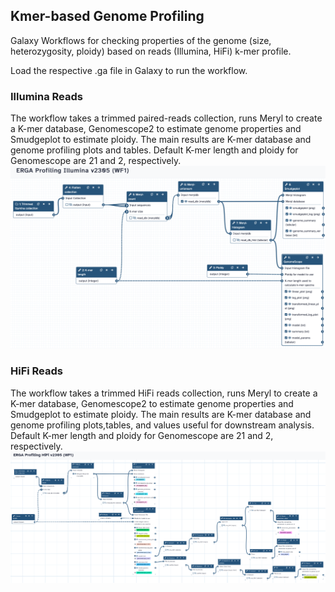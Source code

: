 ## Kmer-based Genome Profiling
Galaxy Workflows for checking properties of the genome (size, heterozygosity, ploidy) based on reads (Illumina, HiFi) k-mer profile.

Load the respective .ga file in Galaxy to run the workflow.

### Illumina Reads
The workflow takes a trimmed paired-reads collection, runs Meryl to create a K-mer database, Genomescope2 to estimate genome properties and Smudgeplot to estimate ploidy. The main results are K-mer database and genome profiling plots and tables.
Default K-mer length and ploidy for Genomescope are 21 and 2, respectively.
![ProfIllu](pics/ProfIllu2305.png)

### HiFi Reads
The workflow takes a trimmed HiFi reads collection, runs Meryl to create a K-mer database, Genomescope2 to estimate genome properties and Smudgeplot to estimate ploidy. The main results are K-mer database and genome profiling plots,tables, and values useful for downstream analysis.
Default K-mer length and ploidy for Genomescope are 21 and 2, respectively.
![ProfIllu](pics/ProfHifi2305.png)
